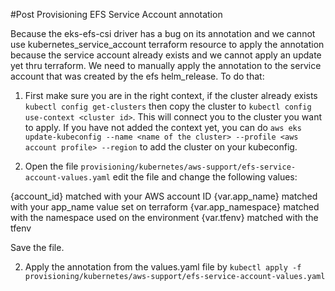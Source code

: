 #Post Provisioning EFS Service Account annotation

Because the eks-efs-csi driver has a bug on its annotation and we cannot use kubernetes_service_account terraform resource to apply the annotation because the service account already exists and we cannot apply an update yet thru terraform. We need to manually apply the annotation to the service account that was created by the efs helm_release. To do that:

1. First make sure you are in the right context, if the cluster already exists `kubectl config get-clusters` then copy the cluster to `kubectl config use-context <cluster id>`. This will connect you to the cluster you want to apply. If you have not added the context yet, you can do `aws eks update-kubeconfig --name <name of the cluster> --profile <aws account profile> --region` to add the cluster on your kubeconfig.

2. Open the file `provisioning/kubernetes/aws-support/efs-service-account-values.yaml` edit the file and change the following values:

{account_id} matched with your AWS account ID
{var.app_name} matched with your app_name value set on terraform
{var.app_namespace} matched with the namespace used on the environment
{var.tfenv} matched with the tfenv

Save the file.

2. Apply the annotation from the values.yaml file by `kubectl apply -f provisioning/kubernetes/aws-support/efs-service-account-values.yaml`



